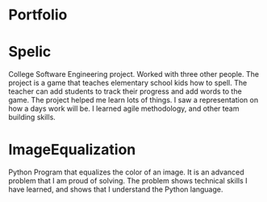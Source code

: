 # Portfolio

# Spelic
College Software Engineering project. Worked with three other people. The project is a game that teaches elementary school kids how to spell. The teacher can add students to track their progress and add words to the game. The project helped me learn lots of things. I saw a representation on how a days work will be. I learned agile methodology, and other team building skills. 

# ImageEqualization
Python Program that equalizes the color of an image. It is an advanced problem that I am proud of solving. The problem shows technical skills I have learned, and shows that I understand the Python language.
